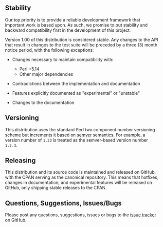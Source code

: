 ## Stability

Our top priority is to provide a reliable development framework that important
work is based upon. As such, we promise to put stability and backward
compatibility first in the development of this project.

Version 1.00 of this distribution is considered stable. Any changes to the API
that result in changes to the test suite will be preceded by a three (3) month
notice period, with the following exceptions:

* Changes necessary to maintain compatibility with:

  - Perl +5.14
  - Other major dependencies

* Contradictions between the implementation and documentation

* Features explicitly documented as "experimental" or "unstable"

* Changes to the documentation

## Versioning

This distribution uses the standard Perl two component number versioning scheme
but increments it based on [semver](https://semver.org) semantics. For example,
a version number of `1.23` is treated as the semver-based version number
`1.2.3`.

## Releasing

This distribution and its source code is maintained and released on GitHub,
with the CPAN serving as the canonical repository. This means that hotfixes,
changes in documentation, and experimental features will be released on GitHub,
only shipping stable releases to the CPAN.

## Questions, Suggestions, Issues/Bugs

Please post any questions, suggestions, issues or bugs to the [issue
tracker](../../issues) on GitHub.
